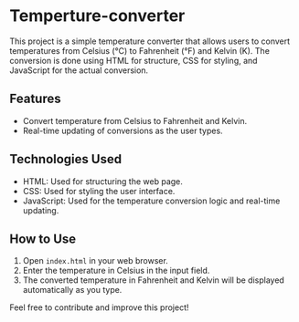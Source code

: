 # Temperture-converter
This project is a simple temperature converter that allows users to convert temperatures from  Celsius (°C) to Fahrenheit (°F) and Kelvin (K). The conversion is done using HTML for structure, CSS for styling, and JavaScript for the actual conversion.

## Features
- Convert temperature from Celsius to Fahrenheit and Kelvin.
- Real-time updating of conversions as the user types.

## Technologies Used
- HTML: Used for structuring the web page.
- CSS: Used for styling the user interface.
- JavaScript: Used for the temperature conversion logic and real-time updating.

## How to Use
1. Open `index.html` in your web browser.
2. Enter the temperature in Celsius in the input field.
3. The converted temperature in Fahrenheit and Kelvin will be displayed automatically as you type.

Feel free to contribute and improve this project!
